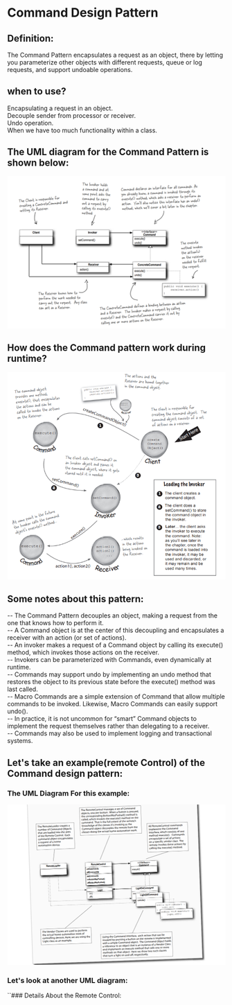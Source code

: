 # Command Design Pattern

## Definition:

The Command Pattern encapsulates a request as an object, there by letting you parameterize other objects with different requests, queue or log requests, and support undoable operations.<br>

## when to use?

Encapsulating a request in an object.<br>
Decouple sender from processor or receiver.<br>
Undo operation.<br>
When we have too much functionality within a class.<br>

## The UML diagram for the Command Pattern is shown below:

![Alt text](image.png)

## How does the Command pattern work during runtime?

![Alt text](image-1.png)

## Some notes about this pattern:

-- The Command Pattern decouples an object, making a request from the one that knows how to perform it.<br>
-- A Command object is at the center of this decoupling and
encapsulates a receiver with an action (or set of actions).<br>
-- An invoker makes a request of a Command object by calling
its execute() method, which invokes those actions on the receiver.<br>
-- Invokers can be parameterized with Commands, even
dynamically at runtime.<br>
-- Commands may support undo by implementing an undo method that restores the object to its previous state before the execute() method was last called.<br>
-- Macro Commands are a simple extension of Command that allow multiple commands to be invoked. Likewise, Macro Commands can easily support undo().<br>
-- In practice, it is not uncommon for “smart” Command objects to implement the request themselves rather than delegating to a receiver.<br>
-- Commands may also be used to implement logging and
transactional systems.<br>

## Let's take an example(remote Control) of the Command design pattern:

### The UML Diagram For this example:

![Alt text](image-2.png)

### Let's look at another UML diagram:

``### Details About the Remote Control:

